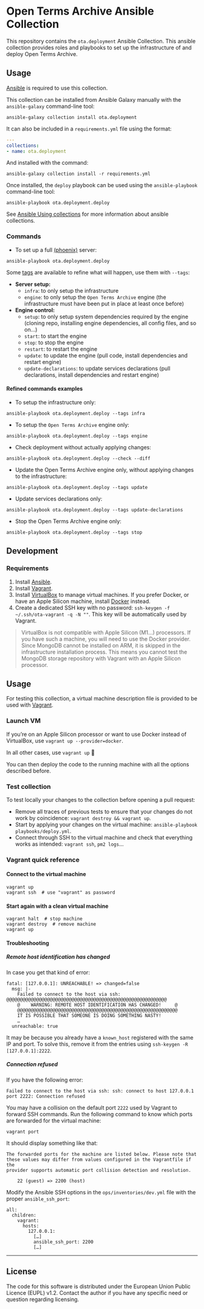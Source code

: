 # Open Terms Archive Ansible Collection

This repository contains the `ota.deployment` Ansible Collection. This ansible collection provides roles and playbooks to set up the infrastructure of and deploy Open Terms Archive.

## Usage

[Ansible](https://docs.ansible.com/ansible/latest/installation_guide/intro_installation.html) is required to use this collection.

This collection can be installed from Ansible Galaxy manually with the `ansible-galaxy` command-line tool:

    ansible-galaxy collection install ota.deployment

It can also be included in a `requirements.yml` file using the format:

```yaml
---
collections:
- name: ota.deployment
```

And installed with the command:

    ansible-galaxy collection install -r requirements.yml

Once installed, the `deploy` playbook can be used using the `ansible-playbook` command-line tool:

    ansible-playbook ota.deployment.deploy

See [Ansible Using collections](https://docs.ansible.com/ansible/latest/user_guide/collections_using.html) for more information about ansible collections.

### Commands

- To set up a full [(phoenix)](https://martinfowler.com/bliki/PhoenixServer.html) server:
```
ansible-playbook ota.deployment.deploy
```

Some [tags](https://docs.ansible.com/ansible/latest/user_guide/playbooks_tags.html) are available to refine what will happen, use them with `--tags`:

- **Server setup:**
    - `infra`: to only setup the infrastructure
    - `engine`: to only setup the `Open Terms Archive` engine (the infrastructure must have been put in place at least once before)
- **Engine control:**
    - `setup`: to only setup system dependencies required by the engine (cloning repo, installing engine dependencies, all config files, and so on…)
    - `start`: to start the engine
    - `stop`: to stop the engine
    - `restart`: to restart the engine
    - `update`: to update the engine (pull code, install dependencies and restart engine)
    - `update-declarations`: to update services declarations (pull declarations, install dependencies and restart engine)


#### Refined commands examples

- To setup the infrastructure only:
```
ansible-playbook ota.deployment.deploy --tags infra
```

- To setup the `Open Terms Archive` engine only:
```
ansible-playbook ota.deployment.deploy --tags engine
```

- Check deployment without actually applying changes:
```
ansible-playbook ota.deployment.deploy --check --diff
```

- Update the Open Terms Archive engine only, without applying changes to the infrastructure:
```
ansible-playbook ota.deployment.deploy --tags update
```

- Update services declarations only:
```
ansible-playbook ota.deployment.deploy --tags update-declarations
```

- Stop the Open Terms Archive engine only:
```
ansible-playbook ota.deployment.deploy --tags stop
```

## Development

### Requirements

1. Install [Ansible](https://docs.ansible.com/ansible/latest/installation_guide/intro_installation.html).
2. Install [Vagrant](https://www.vagrantup.com/downloads).
3. Install [VirtualBox](https://www.virtualbox.org/wiki/Downloads) to manage virtual machines. If you prefer Docker, or have an Apple Silicon machine, install [Docker](https://docs.docker.com/get-docker/) instead.
4. Create a dedicated SSH key with no password: `ssh-keygen -f ~/.ssh/ota-vagrant -q -N ""`. This key will be automatically used by Vagrant.

> VirtualBox is not compatible with Apple Silicon (M1…) processors. If you have such a machine, you will need to use the Docker provider. Since MongoDB cannot be installed on ARM, it is skipped in the infrastructure installation process. This means you cannot test the MongoDB storage repository with Vagrant with an Apple Silicon processor.

## Usage

For testing this collection, a virtual machine description file is provided to be used with [Vagrant](https://www.vagrantup.com).

### Launch VM

If you’re on an Apple Silicon processor or want to use Docker instead of VirtualBox, use `vagrant up --provider=docker`.

In all other cases, use `vagrant up` 🙂

You can then deploy the code to the running machine with all the options described before.

### Test collection

To test locally your changes to the collection before opening a pull request:

- Remove all traces of previous tests to ensure that your changes do not work by coincidence: `vagrant destroy && vagrant up`.
- Start by applying your changes on the virtual machine: `ansible-playbook playbooks/deploy.yml`.
- Connect through SSH to the virtual machine and check that everything works as intended: `vagrant ssh`, `pm2 logs`…

### Vagrant quick reference

#### Connect to the virtual machine

```
vagrant up
vagrant ssh  # use "vagrant" as password
```

#### Start again with a clean virtual machine

```
vagrant halt  # stop machine
vagrant destroy  # remove machine
vagrant up
```

#### Troubleshooting

##### Remote host identification has changed

In case you get that kind of error:

```
fatal: [127.0.0.1]: UNREACHABLE! => changed=false
  msg: |-
    Failed to connect to the host via ssh: @@@@@@@@@@@@@@@@@@@@@@@@@@@@@@@@@@@@@@@@@@@@@@@@@@@@@@@@@@@
    @    WARNING: REMOTE HOST IDENTIFICATION HAS CHANGED!     @
    @@@@@@@@@@@@@@@@@@@@@@@@@@@@@@@@@@@@@@@@@@@@@@@@@@@@@@@@@@@
    IT IS POSSIBLE THAT SOMEONE IS DOING SOMETHING NASTY!
    …
  unreachable: true
```

It may be because you already have a `known_host` registered with the same IP and port. To solve this, remove it from the entries using `ssh-keygen -R [127.0.0.1]:2222`.

##### Connection refused

If you have the following error:

```
Failed to connect to the host via ssh: ssh: connect to host 127.0.0.1 port 2222: Connection refused
```

You may have a collision on the default port `2222` used by Vagrant to forward SSH commands.
Run the following command to know which ports are forwarded for the virtual machine:

```
vagrant port
```

It should display something like that:

```
The forwarded ports for the machine are listed below. Please note that
these values may differ from values configured in the Vagrantfile if the
provider supports automatic port collision detection and resolution.

    22 (guest) => 2200 (host)
```

Modify the Ansible SSH options in the `ops/inventories/dev.yml` file with the proper `ansible_ssh_port`:

```
all:
  children:
    vagrant:
      hosts:
        127.0.0.1:
          […]
          ansible_ssh_port: 2200
          […]
```

---

## License

The code for this software is distributed under the European Union Public Licence (EUPL) v1.2.
Contact the author if you have any specific need or question regarding licensing.
